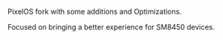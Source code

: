 PixelOS fork with some additions and Optimizations.

Focused on bringing a better experience for SM8450 devices.
